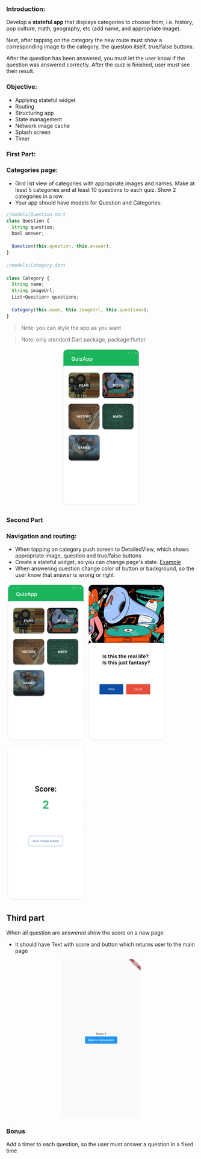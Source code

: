 ### Introduction:

Develop a **stateful app** that displays categories to choose from, i.e. history, pop culture, math, geography, etc (add name, and appropriate image).

Next, after tapping on the category the new route must show a corresponding image to the category, the question itself, true/false buttons. 

After the question has been answered, you must let the user know if the question was answered correctly. After the quiz is finished, user must see their result.

### Objective:

- Applying stateful widget
- Routing
- Structuring app
- State management
- Network image cache
- Splash screen
- Timer

### First Part:

### Categories page:

- Grid list view of categories with appropriate images and names. Make at least 5 categories and at least 10 questions to each quiz. Show 2 categories in a row.
- Your app should have models for Question and Categories:

```jsx
//models/Question.dart
class Question {
  String question;
  bool answer;

  Question(this.question, this.answer);
}

//models/Category.dart

class Category {
  String name;
  String imageUrl;
  List<Question> questions;

  Category(this.name, this.imageUrl, this.questions);
}
```

> Note: you can style the app as you want

> Note: only standard Dart package, package:flutter



<center>
<img src="https://github.com/alem-01/alem_public/blob/master/resources/quizApp.01.png?raw=true" style = "width: 210px !important; height: 420px !important;"/>
</center>


### Second Part

### Navigation and routing:

- When tapping on category push screen to DetailedView, which shows appropriate image, question and true/false buttons
- Create a stateful widget, so you can change page's state. [Example](https://flutter.dev/docs/development/ui/interactive)
- When answering question change color of button or background, so the user know that answer is wrong or right


<p align="left">
<img src="https://github.com/alem-01/alem_public/blob/master/resources/quizApp.01.png?raw=true" style = "width: 210px !important; height: 420px !important;"/>

<img src="https://github.com/alem-01/alem_public/blob/master/resources/quizApp.02.png?raw=true" style = "width: 210px !important; height: 420px !important;"/>

<img src="https://github.com/alem-01/alem_public/blob/master/resources/quizApp.03.png?raw=true" style = "width: 210px !important; height: 420px !important;"/>
</p>

## Third part

When all question are answered show the score on a new page

- It should have Text with score and button which returns user to the main page


<center>
<img src="https://github.com/alem-01/alem_public/blob/master/resources/quizApp.06.png?raw=true" style = "width: 210px !important; height: 420px !important;"/>
</center>

### **Bonus**
Add a timer to each question, so the user must answer a question in a fixed time
